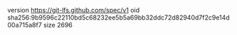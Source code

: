 version https://git-lfs.github.com/spec/v1
oid sha256:9b9596c22110bd5c68232ee5b5a69bb32ddc72d82940d7f2c9e14d00a715a8f7
size 2696

